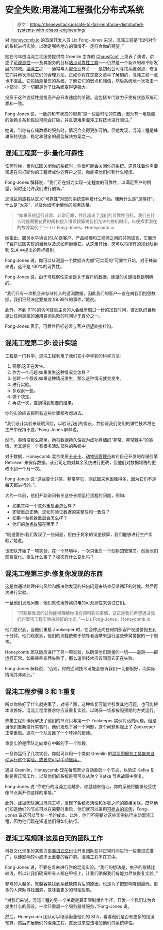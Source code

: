 # 安全失败:用混沌工程强化分布式系统

> 原文：<https://thenewstack.io/safe-to-fail-reinforce-distributed-systems-with-chaos-engineering/>

对 [Honeycomb.io](https://Honeycomb.io) 的首席开发人员 Liz Fong-Jones 来说，混沌工程是“如何对你的系统进行实验，以确定哪些地方的事情不一定符合你的期望。”

她在今年由混沌工程服务提供商 Gremlin 主办的 [ChaosConf](https://www.chaosconf.io/) 上发表了演讲，讲述了[可观测性](https://thenewstack.io/observability-a-3-year-retrospective/)——及其服务的目标[站点可靠性工程](https://thenewstack.io/the-evolution-of-the-site-reliability-engineer-sre/)——仍然是一个新兴的和不断发展的领域。[混沌工程](https://thenewstack.io/chaos-engineering-can-give-distributed-systems-stability/)——通常与大型企业有关——是初创公司寻找系统弱点、修复它们并再次测试它们的合理方法。正如你将在这篇文章中了解到的，混沌工程一点也不混乱。它包括测量您的系统，了解它们的弱点和阈值，然后系统地一次攻击一小部分。这一切都是为了让系统变得更强大。

投资于这种连续性是提高产品开发速度的关键。这包括专门致力于使有状态系统可靠和一致。

Fong-Jones 说，一致的和有状态的服务“是一些最可怕的东西，因为有一堆隐藏的依赖关系和假设可能会打破，并且更难用混沌工程技术进行测试。”

她说，当你有存储数据的服务时，情况会变得更加可怕。但她发现，混沌工程是蜂巢保持状态、稳定和健全的最佳解决方案之一。

## 混沌工程第一步:量化可靠性

任何时候，当你试图关闭你的系统时，你很可能会关闭你的系统。这意味着你需要知道在它打断你的工程师或你的客户之前，你能把他们推到什么程度。

Fong-Jones 解释说，“我们正在努力实现一定程度的可靠性，以满足客户的期望，同时还允许我们进行创新。”

您混乱的旅程从定义“可靠性”对您的系统意味着什么开始。理解什么是“足够好”，什么是“太差”，以及你如何衡量你的服务质量。

> “如果系统运行非常、非常可靠，并且超出了我们的可靠性目标，我们在什么时候需要花费时间和投入错误预算或我们允许的停机时间，以便探索潜在的故障案例？”— Liz Fong-Jones，Honeycomb.io

她指出，服务水平协议(SLA)是客户、产品经理和工程师之间的共同语言，它展示了客户试图实现的目标以及您如何衡量它。从这里开始，您可以将所有的规划映射到 SLA 中提出的目标级别。

Fong-Jones 说，你可以从测量一个数据点内部“可实现的”可靠性开始。对于蜂巢来说，这不是 100%的可靠性。

Fong-Jones 说，由于可观察性完全是关于客户的数据，蜂巢的关键指标是明确的。

“我们只有一次机会来存储传入的遥测数据，因此我们的客户一直在向我们抱怨数据，我们已经决定要接收 99.99%的事件，”她说。

此外，不到 0.1%的访问蜂巢主页的人会经历超过一秒的加载时间，该团队的目标是让任何类型的通用查询失败的时间少于百分之一。

Fong-Jones 表示，可靠性目标必须与客户期望直接挂钩。

## 混沌工程第二步:设计实验

工程是一门科学，混沌工程利用了我们在小学学到的科学方法:

1.  观察:这正在发生。
2.  作为一个问题:如果发生这种情况会怎样？
3.  创建一个假设:如果这种情况发生，那么这种情况就会发生。
4.  进行实验。
5.  多观察一些。
6.  做个决定。
7.  再试一次，直到得到想要的结果。

你的实验应该把所有这些步骤都考虑进去。

“我们设计实验来证明风险，以验证我们的假设，并验证我们使用的弹性技术将在生产中保持不变，”Fong-Jones 解释说。

然而，事情没那么简单。她将数据持久性视为成功存储的“非常、非常棘手”的事情，尤其是在一个有很多活动部件的系统中。

对于数据，Honeycomb 混合使用[卡夫卡](https://kafka.apache.org/intro)、[动物园管理员](https://zookeeper.apache.org/)和它自己开发的存储引擎 Retriever 来保存数据。该公司定期对其余系统进行更改，但他们对数据堆栈的更改不到一个月一次。

Fong-Jones 说:“这些变化非常、非常罕见，测试起来也困难得多，因为它们不是每天都进行的。”。

大约一年前，他们开始询问有关这些长期运行流程的问题，例如:

*   如果其中一个意外重启会怎么样？
*   即使重启正确，您如何验证数据的完整性和一致性？
*   如果一台机器重启会怎么样？
*   他们的[单点故障](https://thenewstack.io/cloudbees-devops-world-2020-points-the-way-to-accelerated-resiliency/)在哪里？

“剧透警告:我们发现了一些问题，但由于剩余的误差预算，我们能够进行生产实验，”她说。

该团队开始了一项实验，在一个环境中，一次只重启一个动物园管理员。然后他们观察变化。发生什么事了？稳态有什么变化吗？

## 混沌工程第三步:修复你发现的东西

这是你通过处理任何风险和解决你发现的任何问题来结束反馈循环的时候。然后再次进行实验。

一旦他们发现问题，他们就使用蜂窝供电的可观测性来调试它们。

> “可观察性真的让你能够理解你没有预料到的事情，这正是我们希望通过我们的混沌工程实验来验证的本质。”— Liz Fong-Jones，Honeycomb.io

他们意识到，当他们重启 Zookeeper 时，它会停止向任何内部客户发送警报五到十分钟。他们观察到，他们的流程依赖于领导者选举来运行这些蜂窝警报的一个副本。

Honeycomb 团队随后进行了另一项实验，以确保他们测量的一切——遥测——都运行正常。如果某些东西失败了，那么遥测技术应该同意它正在失败。

Fong-Jones 解释说，“否则，你的遥测技术可能会告诉我们一切都很好，而实际情况并非如此。”

## 混沌工程步骤 3 和 1:重复

所以你修好了什么就完事了，对吧？嗯，这种修复可能会引发其他问题。也可能根本没修好。混沌工程学要求你应该重复实验，以确保一切都按照预期的方式运行。

蜂巢工程师确保解决了他们的节点只与第一个 Zookeeper 实例对话的问题。但是当他们重新进行实验时，他们发现了另一个问题，这个问题也阻止了 Zookeeper 正常重启。这次一个队友推了一个坏掉的厨师。

重复实验是团队走向幸存中断的下一个阶段。

一旦你运行了几次实验，你就可以用一个类似 Gremlin 的[混沌即服务工具集来自动运行这个实验。或者您可以手动继续。](https://thenewstack.io/gremlins-tammy-butow-on-the-business-side-of-chaos-engineering/)

通过 Gremlin，Honeycomb 现在每周至少自动重启一个节点，以验证 Kafka 复制是否正常工作，以及他们的系统是否可以从单个 Kafka 节点故障中恢复。

Fong-Jones 说:“你进行的混沌工程越多，你就越有信心，你的系统将能够经受住像节点离开你这样的事情。”

此外，蜂巢团队通过混沌工程，发现了系统灵活性和省钱之间的直接关联。既然他们知道他们的节点可以在需要时重启，他们就可以采用[可抢占的实例](https://cloud.google.com/kubernetes-engine/docs/how-to/preemptible-vms)，Fong-Jones 说这可以节省一半的成本。此外，他们不需要对这些实例执行主动混沌工程，因为他们现在知道他们将如何执行。

## 混沌工程规则:这是白天的团队工作

科技文化现象的某些方面[渐进式交付](https://thenewstack.io/the-rise-of-progressive-delivery-for-systems-resilience/)让开发团队在非正常时间进行一些渐进式推广，以便影响较小或不太重要的客户群。混沌工程不在其中。

Fong-Jones 说，不要在周末进行你的混沌实验。“我们的想法是，虫子的眼睛比较浅，所以让我们确保所有人都在甲板上，让我们确保我们有能力尽快恢复实验。”

参与的人越多，就越容易找到系统缺陷背后的原因。也是为了把影响降到最低。更多的人帮助寻找漏洞，意味着更少的可怕后果。

“对我们来说，混沌工程的另一个关键是真正限制爆炸半径，开发一个我们认为会发生什么的假设，一次只重启一个服务器或服务，”Fong-Jones 说。

然后，Honeycomb 团队可以继续衡量他们的 SLA，看看他们是否有更多的错误预算，然后扩展他们的混沌工程，这反过来应该增加他们的系统弹性。

<svg xmlns:xlink="http://www.w3.org/1999/xlink" viewBox="0 0 68 31" version="1.1"><title>Group</title> <desc>Created with Sketch.</desc></svg>